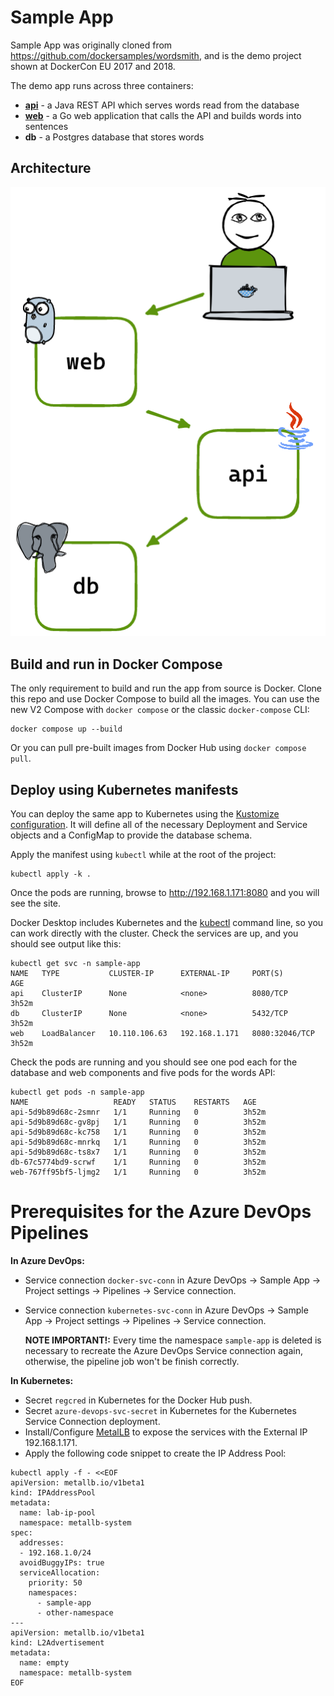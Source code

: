# Sample App

Sample App was originally cloned from https://github.com/dockersamples/wordsmith, and is the demo project shown at DockerCon EU 2017 and 2018.

The demo app runs across three containers:

- **[api](api/Dockerfile)** - a Java REST API which serves words read from the database
- **[web](web/Dockerfile)** - a Go web application that calls the API and builds words into sentences
- **db** - a Postgres database that stores words


## Architecture

![Architecture diagram](architecture.excalidraw.png)


## Build and run in Docker Compose

The only requirement to build and run the app from source is Docker. Clone this repo and use Docker Compose to build all the images. You can use the new V2 Compose with `docker compose` or the classic `docker-compose` CLI:

```shell
docker compose up --build
```

Or you can pull pre-built images from Docker Hub using `docker compose pull`.


## Deploy using Kubernetes manifests

You can deploy the same app to Kubernetes using the [Kustomize configuration](./kustomization.yaml). It will define all of the necessary Deployment and Service objects and a ConfigMap to provide the database schema.

Apply the manifest using `kubectl` while at the root of the project:

```shell
kubectl apply -k .
```

Once the pods are running, browse to http://192.168.1.171:8080 and you will see the site.

Docker Desktop includes Kubernetes and the [kubectl](https://kubernetes.io/docs/reference/kubectl/overview/) command line, so you can work directly with the cluster. Check the services are up, and you should see output like this:

```text
kubectl get svc -n sample-app
NAME   TYPE           CLUSTER-IP      EXTERNAL-IP     PORT(S)          AGE
api    ClusterIP      None            <none>          8080/TCP         3h52m
db     ClusterIP      None            <none>          5432/TCP         3h52m
web    LoadBalancer   10.110.106.63   192.168.1.171   8080:32046/TCP   3h52m
```

Check the pods are running and you should see one pod each for the database and web components and five pods for the words API:

```text
kubectl get pods -n sample-app
NAME                   READY   STATUS    RESTARTS   AGE
api-5d9b89d68c-2smnr   1/1     Running   0          3h52m
api-5d9b89d68c-gv8pj   1/1     Running   0          3h52m
api-5d9b89d68c-kc758   1/1     Running   0          3h52m
api-5d9b89d68c-mnrkq   1/1     Running   0          3h52m
api-5d9b89d68c-ts8x7   1/1     Running   0          3h52m
db-67c5774bd9-scrwf    1/1     Running   0          3h52m
web-767ff95bf5-ljmg2   1/1     Running   0          3h52m
```


# Prerequisites for the Azure DevOps Pipelines

**In Azure DevOps:**
- Service connection `docker-svc-conn` in Azure DevOps -> Sample App -> Project settings -> Pipelines -> Service connection.
- Service connection `kubernetes-svc-conn` in Azure DevOps -> Sample App -> Project settings -> Pipelines -> Service connection.

  **NOTE IMPORTANT!:** Every time the namespace `sample-app` is deleted is necessary to recreate the Azure DevOps Service connection again, otherwise, the pipeline job won't be finish correctly.

**In Kubernetes:**
- Secret `regcred` in Kubernetes for the Docker Hub push.
- Secret `azure-devops-svc-secret` in Kubernetes for the Kubernetes Service Connection deployment.
- Install/Configure [MetalLB](https://metallb.universe.tf/installation/) to expose the services with the External IP 192.168.1.171.
- Apply the following code snippet to create the IP Address Pool:

```shell
kubectl apply -f - <<EOF
apiVersion: metallb.io/v1beta1
kind: IPAddressPool
metadata:
  name: lab-ip-pool
  namespace: metallb-system
spec:
  addresses:
  - 192.168.1.0/24
  avoidBuggyIPs: true
  serviceAllocation:
    priority: 50
    namespaces:
      - sample-app
      - other-namespace
---
apiVersion: metallb.io/v1beta1
kind: L2Advertisement
metadata:
  name: empty
  namespace: metallb-system
EOF
```
